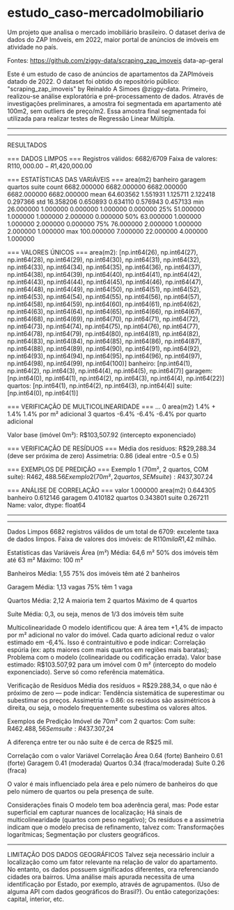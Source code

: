 # estudo_caso-mercadoImobiliario
Um projeto que analisa o mercado imobiliário brasileiro. O dataset deriva de dados do ZAP Imóveis, em 2022, maior portal de anúncios de imóveis em atividade no país.


Fontes: https://github.com/ziggy-data/scraping_zap_imoveis
data-ap-geral

Este é um estudo de caso de anúncios de apartamentos da ZAPImóveis datado de 2022. O dataset foi obtido do repositório público: "scraping_zap_imoveis" by Reinaldo A Simoes @ziggy-data.
Primeiro, realizou-se análise exploratória e pré-processamento de dados. Através de investigações preliminares, a amostra foi segmentada em apartamento até 100m2, sem outliers de preço/m2. 
Essa amostra final segmentada foi utilizada para realizar testes de Regressão Linear Múltipla.

**************
**************
RESULTADOS

=== DADOS LIMPOS ===
Registros válidos: 6682/6709
Faixa de valores: R$110,000.00 - R$1,420,000.00


=== ESTATÍSTICAS DAS VARIÁVEIS ===
          area(m2)     banheiro      garagem      quartos        suite
count  6682.000000  6682.000000  6682.000000  6682.000000  6682.000000
mean     64.603562     1.551931     1.125711     2.122418     0.297366
std      16.358206     0.650893     0.634110     0.576943     0.457133
min      26.000000     1.000000     0.000000     1.000000     0.000000
25%      51.000000     1.000000     1.000000     2.000000     0.000000
50%      63.000000     1.000000     1.000000     2.000000     0.000000
75%      76.000000     2.000000     1.000000     2.000000     1.000000
max     100.000000     7.000000    22.000000     4.000000     1.000000


=== VALORES ÚNICOS ===
area(m2): [np.int64(26), np.int64(27), np.int64(28), np.int64(29), np.int64(30), np.int64(31), np.int64(32), np.int64(33), np.int64(34), np.int64(35), np.int64(36), np.int64(37), np.int64(38), np.int64(39), np.int64(40), np.int64(41), np.int64(42), np.int64(43), np.int64(44), np.int64(45), np.int64(46), np.int64(47), np.int64(48), np.int64(49), np.int64(50), np.int64(51), np.int64(52), np.int64(53), np.int64(54), np.int64(55), np.int64(56), np.int64(57), np.int64(58), np.int64(59), np.int64(60), np.int64(61), np.int64(62), np.int64(63), np.int64(64), np.int64(65), np.int64(66), np.int64(67), np.int64(68), np.int64(69), np.int64(70), np.int64(71), np.int64(72), np.int64(73), np.int64(74), np.int64(75), np.int64(76), np.int64(77), np.int64(78), np.int64(79), np.int64(80), np.int64(81), np.int64(82), np.int64(83), np.int64(84), np.int64(85), np.int64(86), np.int64(87), np.int64(88), np.int64(89), np.int64(90), np.int64(91), np.int64(92), np.int64(93), np.int64(94), np.int64(95), np.int64(96), np.int64(97), np.int64(98), np.int64(99), np.int64(100)]
banheiro: [np.int64(1), np.int64(2), np.int64(3), np.int64(4), np.int64(5), np.int64(7)]
garagem: [np.int64(0), np.int64(1), np.int64(2), np.int64(3), np.int64(4), np.int64(22)]
quartos: [np.int64(1), np.int64(2), np.int64(3), np.int64(4)]
suite: [np.int64(0), np.int64(1)]


=== VERIFICAÇÃO DE MULTICOLINEARIDADE ===
...
0  area(m2)            1.4%   + 1.4%        1.4% por m² adicional
3   quartos           -6.4%    -6.4%   -6.4% por quarto adicional

Valor base (imóvel 0m²): R$103,507.92 (intercepto exponenciado)


=== VERIFICAÇÃO DE RESÍDUOS ===
Média dos resíduos: R$29,288.34 (deve ser próxima de zero)
Assimetria: 0.86 (ideal entre -0.5 e 0.5)


=== EXEMPLOS DE PREDIÇÃO ===
Exemplo 1 (70m², 2 quartos, COM suíte): R$462,488.56
Exemplo 2 (70m², 2 quartos, SEM suíte): R$437,307.24

=== ANÁLISE DE CORRELAÇÃO ===
valor       1.000000
area(m2)    0.644305
banheiro    0.612146
garagem     0.410182
quartos     0.343801
suite       0.267211
Name: valor, dtype: float64


********************************************
*********************************************

Dados Limpos
6682 registros válidos de um total de 6709: excelente taxa de dados limpos.
Faixa de valores dos imóveis: de R$110 mil a R$1,42 milhão.

Estatísticas das Variáveis
Área (m²) Média: 64,6 m²
50% dos imóveis têm até 63 m²
Máximo: 100 m²

Banheiros Média: 1,55
75% dos imóveis têm até 2 banheiros

Garagem Média: 1,13 vagas
75% têm 1 vaga

Quartos Média: 2,12
A maioria tem 2 quartos
Máximo de 4 quartos

Suíte Média: 0,3, ou seja, menos de 1/3 dos imóveis têm suíte


Multicolinearidade
O modelo identificou que:
A área tem +1,4% de impacto por m² adicional no valor do imóvel.
Cada quarto adicional reduz o valor estimado em -6,4%. Isso é contraintuitivo e pode indicar: Correlação espúria (ex: apts maiores com mais quartos em regiões mais baratas); Problema com o modelo (colinearidade ou codificação errada).
Valor base estimado: R$103.507,92 para um imóvel com 0 m² (intercepto do modelo exponenciado). Serve só como referência matemática.


Verificação de Resíduos
Média dos resíduos = R$29.288,34, o que não é próximo de zero — pode indicar:
Tendência sistemática de superestimar ou subestimar os preços.
Assimetria = 0.86: os resíduos são assimétricos à direita, ou seja, o modelo frequentemente subestima os valores altos.

Exemplos de Predição
Imóvel de 70m² com 2 quartos:
Com suíte: R$462.488,56
Sem suíte: R$437.307,24

A diferença entre ter ou não suíte é de cerca de R$25 mil.

Correlação com o valor
Variável	      Correlação
Área	          0.64 (forte)
Banheiro	      0.61 (forte)
Garagem	        0.41 (moderada)
Quartos	        0.34 (fraca/moderada)
Suíte	          0.26 (fraca)

O valor é mais influenciado pela área e pelo número de banheiros do que pelo número de quartos ou pela presença de suíte.

Considerações finais
O modelo tem boa aderência geral, mas: Pode estar superficial em capturar nuances de localização; Há sinais de multicolinearidade (quartos com peso negativo); Os resíduos e a assimetria indicam que o modelo precisa de refinamento, talvez com: Transformações logarítmicas; Segmentação por clusters geográficos.


***************************************************
LIMITAÇÃO DOS DADOS GEOGRÁFICOS
Talvez seja necessário incluir a localização como um fator relevante na relação de valor do apartamento. No entanto, os dados possuem significados diferentes, ora referenciando cidades ora bairros. 
Uma análise mais apurada necessita de uma identificação por Estado, por exemplo, através de agrupamentos. (Uso de alguma API com dados geográficos do Brasil?). Ou então categorizações: capital, interior, etc.


